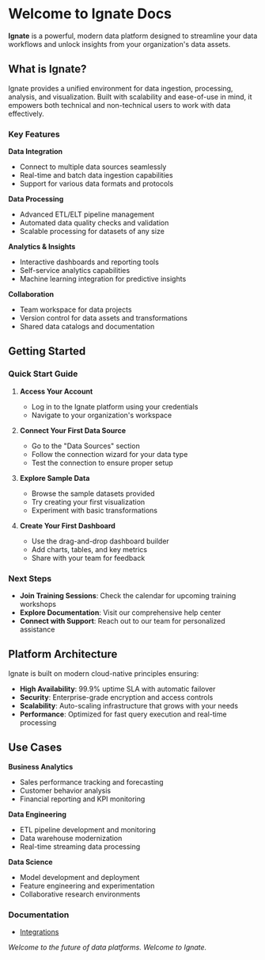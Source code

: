 # Welcome to Ignate Docs

**Ignate** is a powerful, modern data platform designed to streamline your data workflows and unlock insights from your organization's data assets.

## What is Ignate?

Ignate provides a unified environment for data ingestion, processing, analysis, and visualization. Built with scalability and ease-of-use in mind, it empowers both technical and non-technical users to work with data effectively.

### Key Features

**Data Integration**
- Connect to multiple data sources seamlessly
- Real-time and batch data ingestion capabilities
- Support for various data formats and protocols

**Data Processing**
- Advanced ETL/ELT pipeline management
- Automated data quality checks and validation
- Scalable processing for datasets of any size

**Analytics & Insights**
- Interactive dashboards and reporting tools
- Self-service analytics capabilities
- Machine learning integration for predictive insights

**Collaboration**
- Team workspace for data projects
- Version control for data assets and transformations
- Shared data catalogs and documentation

## Getting Started

### Quick Start Guide

1. **Access Your Account**
   - Log in to the Ignate platform using your credentials
   - Navigate to your organization's workspace

2. **Connect Your First Data Source**
   - Go to the "Data Sources" section
   - Follow the connection wizard for your data type
   - Test the connection to ensure proper setup

3. **Explore Sample Data**
   - Browse the sample datasets provided
   - Try creating your first visualization
   - Experiment with basic transformations

4. **Create Your First Dashboard**
   - Use the drag-and-drop dashboard builder
   - Add charts, tables, and key metrics
   - Share with your team for feedback

### Next Steps

- **Join Training Sessions**: Check the calendar for upcoming training workshops
- **Explore Documentation**: Visit our comprehensive help center
- **Connect with Support**: Reach out to our team for personalized assistance

## Platform Architecture

Ignate is built on modern cloud-native principles ensuring:

- **High Availability**: 99.9% uptime SLA with automatic failover
- **Security**: Enterprise-grade encryption and access controls
- **Scalability**: Auto-scaling infrastructure that grows with your needs
- **Performance**: Optimized for fast query execution and real-time processing

## Use Cases

**Business Analytics**
- Sales performance tracking and forecasting
- Customer behavior analysis
- Financial reporting and KPI monitoring

**Data Engineering**
- ETL pipeline development and monitoring
- Data warehouse modernization
- Real-time streaming data processing

**Data Science**
- Model development and deployment
- Feature engineering and experimentation
- Collaborative research environments

### Documentation
- [Integrations](./Integrations)

*Welcome to the future of data platforms. Welcome to Ignate.*
